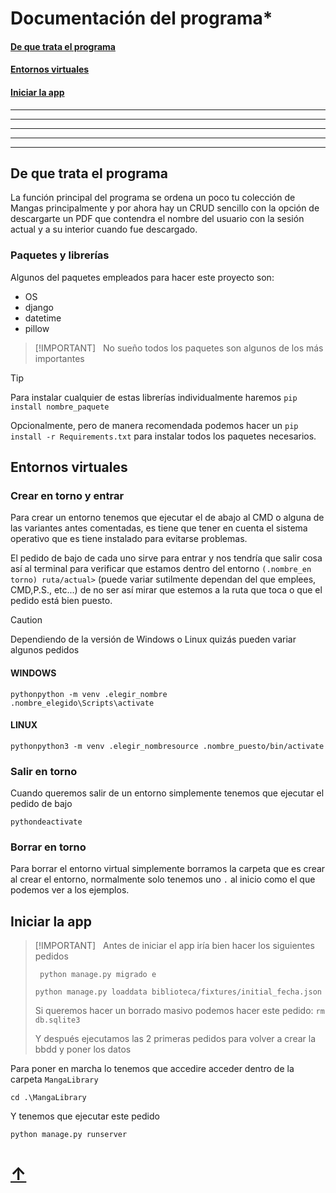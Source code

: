# **Documentación del programa***

#### [De que trata el programa](#de-que-trata-el-programa-1)

#### [Entornos virtuales](#entornos-virtuales-1)

#### [Iniciar la app](#iniciarla-app-1)

---

---

---

---

---

## De que trata el programa

La función principal del programa se ordena un poco tu colección de Mangas principalmente y por ahora hay un CRUD sencillo con la opción de descargarte un PDF que contendra el nombre del usuario con la sesión actual y a su interior cuando fue descargado.

### Paquetes y librerías

Algunos del paquetes empleados para hacer este proyecto son:

- OS
- django
- datetime
- pillow


> [!IMPORTANT]  
> No sueño todos los paquetes son algunos de los más importantes


> [!TIP]
> Para instalar cualquier de estas librerías individualmente haremos ```pip install nombre_paquete```

Opcionalmente, pero de manera recomendada podemos hacer un ```pip install -r Requirements.txt``` para instalar todos los paquetes necesarios.


## Entornos virtuales

### Crear en torno y entrar
Para crear un entorno tenemos que ejecutar el de abajo al CMD o alguna de las variantes antes comentadas, es tiene que tener en cuenta el sistema operativo que es tiene instalado para evitarse problemas.

El pedido de bajo de cada uno sirve para entrar y nos tendría que salir cosa así al terminal para verificar que estamos dentro del entorno ```(.nombre_en torno) ruta/actual>``` (puede variar sutilmente dependan del que emplees, CMD,P.S., etc...) de no ser así mirar que estemos a la ruta que toca o que el pedido está bien puesto.

> [!CAUTION]
> Dependiendo de la versión de Windows o Linux quizás pueden variar algunos pedidos

#### WINDOWS

```
pythonpython -m venv .elegir_nombre
.nombre_elegido\Scripts\activate
```

#### LINUX

```
pythonpython3 -m venv .elegir_nombresource .nombre_puesto/bin/activate
```

### Salir en torno
Cuando queremos salir de un entorno simplemente tenemos que ejecutar el pedido de bajo
```
pythondeactivate
```

### Borrar en torno

Para borrar el entorno virtual simplemente borramos la carpeta que es crear al crear el entorno, normalmente solo tenemos uno ```.``` al inicio como el que podemos ver a los ejemplos.

## Iniciar la app

> [!IMPORTANT]  
> Antes de iniciar el app iría bien hacer los siguientes pedidos
>
> ``` python manage.py migrado e  ```
>
> ``` python manage.py loaddata biblioteca/fixtures/initial_fecha.json ```
>
> Si queremos hacer un borrado masivo podemos hacer este pedido:
> ``` rm db.sqlite3 ```
>
> Y después ejecutamos las 2 primeras pedidos para volver a crear la bbdd y poner los datos

Para poner en marcha lo tenemos que accedire acceder dentro de la carpeta ``MangaLibrary``

```
cd .\MangaLibrary
```

Y tenemos que ejecutar este pedido
```
python manage.py runserver
```

# [↑](#documentacio-del-programa)